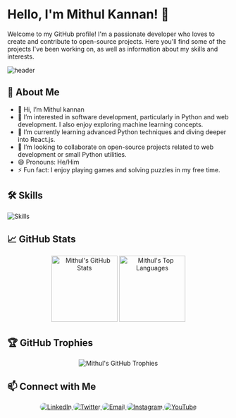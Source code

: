 # Hello, I'm Mithul Kannan! 👋

Welcome to my GitHub profile! I'm a passionate developer who loves to create and contribute to open-source projects. Here you'll find some of the projects I've been working on, as well as information about my skills and interests.

![header](https://capsule-render.vercel.app/api?type=waving&color=gradient&height=100&section=header&text=Welcome%20to%20My%20Profile!&fontSize=50&animation=fadeIn&fontAlignY=35&descAlignY=51&desc=)

## 🚀 About Me

- 👋 Hi, I’m Mithul kannan
- 👀 I’m interested in software development, particularly in Python and web development. I also enjoy exploring machine learning concepts.
- 🌱 I’m currently learning advanced Python techniques and diving deeper into React.js.
- 💞️ I’m looking to collaborate on open-source projects related to web development or small Python utilities.
- 😄 Pronouns: He/Him
- ⚡ Fun fact: I enjoy playing games and solving puzzles in my free time.

## 🛠️ Skills

![Skills](https://skillicons.dev/icons?i=js,ts,react,nodejs,html,css,python,django,git,github,docker,kubernetes,aws,azure,gcp)

## 📈 GitHub Stats

<div align="center">
  <img height="150" src="https://github-readme-stats.vercel.app/api?username=mithulkannan17&show_icons=true&theme=radical&count_private=true" alt="Mithul's GitHub Stats" />
  <a href="https://github.com/mithulkannan17?tab=repositories&q=&type=source&language=&sort=stargazers">
    <img height="150" src="https://github-readme-stats.vercel.app/api/top-langs/?username=mithulkannan17&layout=compact&theme=radical&langs_count=10" alt="Mithul's Top Languages" />
  </a>
</div>


## 🏆 GitHub Trophies

<div align="center">
  <img src="https://github-profile-trophy.vercel.app/?username=mithulkannan17&theme=radical&no-frame=true&row=1&column=7" alt="Mithul's GitHub Trophies" />
</div>

<!--## 📝 Latest Blog Posts -->

<!-- BLOG-POST-LIST:START -->
<!-- BLOG-POST-LIST:END -->

## 📫 Connect with Me
<div align="center">
  <a href="https://www.linkedin.com/in/mithulkannan17">
    <img src="https://img.shields.io/badge/LinkedIn-Connect-blue?style=for-the-badge&logo=linkedin&logoColor=white&labelColor=blue&color=blue&link=https://www.linkedin.com/in/mithulkannan17&link=https://www.linkedin.com/in/mithulkannan17(https://www.linkedin.com/in/mithul-kannan/)&style=flat-square" alt="LinkedIn" style="border-radius: 10px;" />
  </a>
  <a href="https://twitter.com/yourusername">
    <img src="https://img.shields.io/twitter/follow/yourusername?style=for-the-badge&logo=twitter&logoColor=white&labelColor=1DA1F2&color=1DA1F2&link=https://twitter.com/yourusername&link=https://twitter.com/yourusername&style=flat-square" alt="Twitter" style="border-radius: 10px;" />
  </a>
  <a href="mailto:your.email@example.com">
    <img src="https://img.shields.io/badge/Email-Send%20an%20Email-red?style=for-the-badge&logo=gmail&logoColor=white&labelColor=D14836&color=D14836&link=mailto:your.email@example.com&link=mailto:your.email@example.com&style=flat-square" alt="Email" style="border-radius: 10px;" />
  </a>
  <!-- <a href="https://www.facebook.com/yourusername">
    <img src="https://img.shields.io/badge/Facebook-Follow-blue?style=for-the-badge&logo=facebook&logoColor=white&labelColor=1877F2&color=1877F2&link=https://www.facebook.com/yourusername&link=https://www.facebook.com/yourusername&style=flat-square" alt="Facebook" style="border-radius: 10px;" />
  </a> -->
  <a href="https://www.instagram.com/yourusername">
    <img src="https://img.shields.io/badge/Instagram-Follow-pink?style=for-the-badge&logo=instagram&logoColor=white&labelColor=C13584&color=C13584&link=https://www.instagram.com/yourusername&link=https://www.instagram.com/yourusername&style=flat-square" alt="Instagram" style="border-radius: 10px;" />
  </a>
  <a href="https://www.youtube.com/c/yourchannel">
    <img src="https://img.shields.io/badge/YouTube-Subscribe-red?style=for-the-badge&logo=youtube&logoColor=white&labelColor=FF0000&color=FF0000&link=https://www.youtube.com/c/yourchannel&link=https://www.youtube.com/c/yourchannel&style=flat-square" alt="YouTube" style="border-radius: 10px;" />
  </a>
</div>


<!--
## 💼 Featured Projects

- [Project 1](https://github.com/mithulkannan17/project1): A brief description of Project 1.
- [Project 2](https://github.com/mithulkannan17/project2): A brief description of Project 2.
- [Project 3](https://github.com/mithulkannan17/project3): A brief description of Project 3.

## 🌟 Highlights

- 🌟 [Highlight 1](https://link-to-highlight1)
- 🌟 [Highlight 2](https://link-to-highlight2)
- 🌟 [Highlight 3](https://link-to-highlight3)

## 🎨 Profile Views

![Profile Views](https://komarev.com/ghpvc/?username=mithulkannan17&color=blueviolet)

## 🗂️ Pinned Repositories

<div align="center">
  <a href="https://github.com/mithulkannan17/repo1">
    <img src="https://github-readme-stats.vercel.app/api/pin/?username=mithulkannan17&repo=repo1&theme=radical" alt="Pinned Repo 1" />
  </a>
  <a href="https://github.com/mithulkannan17/repo2">
    <img src="https://github-readme-stats.vercel.app/api/pin/?username=mithulkannan17&repo=repo2&theme=radical" alt="Pinned Repo 2" />
  </a>
</div>
-->
